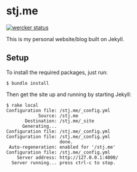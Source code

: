 # stj.me

[![wercker status](https://app.wercker.com/status/24650efb0fd8d95cf920b12927980244/s "wercker status")](https://app.wercker.com/project/bykey/24650efb0fd8d95cf920b12927980244)

This is my personal website/blog built on Jekyll.

## Setup

To install the required packages, just run:
```
$ bundle install
```

Then get the site up and running by starting Jekyll:
```
$ rake local
Configuration file: /stj.me/_config.yml
            Source: /stj.me
       Destination: /stj.me/_site
      Generating...
Configuration file: /stj.me/_config.yml
Configuration file: /stj.me/_config.yml
                    done.
 Auto-regeneration: enabled for '/stj.me'
Configuration file: /stj.me/_config.yml
    Server address: http://127.0.0.1:4000/
  Server running... press ctrl-c to stop.
```
